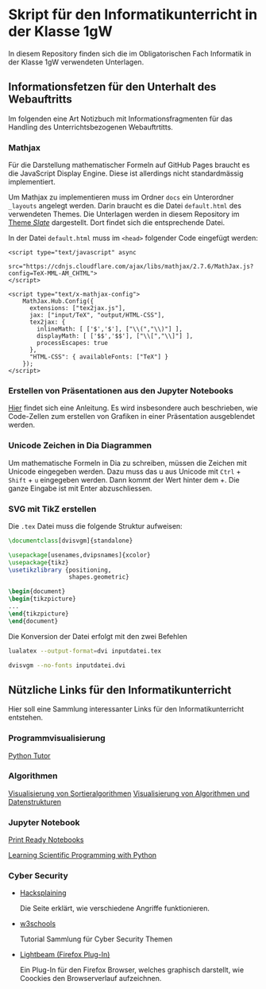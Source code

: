 # Skript für den Informatikunterricht in der Klasse 1gW

In diesem Repository finden sich die im Obligatorischen Fach Informatik
in der Klasse 1gW verwendeten Unterlagen.

## Informationsfetzen für den Unterhalt des Webauftritts

Im folgenden eine Art Notizbuch mit Informationsfragmenten für das
Handling des Unterrichtsbezogenen Webauftrtitts.

### Mathjax

Für die Darstellung mathematischer Formeln auf GitHub Pages braucht es
die JavaScript Display Engine. Diese ist allerdings nicht standardmässig
implementiert.

Um Mathjax zu implementieren muss im Ordner `docs` ein Unterordner
`_layouts` angelegt werden. Darin braucht es die Datei `default.html`
des verwendeten Themes. Die Unterlagen werden in diesem Repository im
[Theme *Slate*](https://github.com/pages-themes/slate) dargestellt. Dort
findet sich die entsprechende Datei.

In der Datei `default.html` muss im `<head>` folgender Code eingefügt
werden:

```{html}
<script type="text/javascript" async
   src="https://cdnjs.cloudflare.com/ajax/libs/mathjax/2.7.6/MathJax.js?config=TeX-MML-AM_CHTML">
</script>

<script type="text/x-mathjax-config">
    MathJax.Hub.Config({
      extensions: ["tex2jax.js"],
      jax: ["input/TeX", "output/HTML-CSS"],
      tex2jax: {
        inlineMath: [ ['$','$'], ["\\(","\\)"] ],
        displayMath: [ ['$$','$$'], ["\\[","\\]"] ],
        processEscapes: true
      },
      "HTML-CSS": { availableFonts: ["TeX"] }
    });
</script>
```

### Erstellen von Präsentationen aus den Jupyter Notebooks

[Hier](https://digitalhumanities.hkust.edu.hk/tutorials/turn-your-jupyter-notebook-into-interactive-presentation-slides-using-anaconda/)
findet sich eine Anleitung. Es wird insbesondere auch beschrieben, wie
Code-Zellen zum erstellen von Grafiken in einer Präsentation
ausgeblendet werden.

### Unicode Zeichen in Dia Diagrammen

Um mathematische Formeln in Dia zu schreiben, müssen die Zeichen mit
Unicode eingegeben werden. Dazu muss das u aus Unicode mit `Ctrl` +
`Shift` + `u` eingegeben werden. Dann kommt der Wert hinter dem +. Die
ganze Eingabe ist mit Enter abzuschliessen.

### SVG mit TikZ erstellen

Die `.tex` Datei muss die folgende Struktur aufweisen:

```tex
\documentclass[dvisvgm]{standalone}

\usepackage[usenames,dvipsnames]{xcolor}
\usepackage{tikz}
\usetikzlibrary {positioning,
                 shapes.geometric}

\begin{document}
\begin{tikzpicture}
... 
\end{tikzpicture}
\end{document}
```

Die Konversion der Datei erfolgt mit den zwei Befehlen

```bash
lualatex --output-format=dvi inputdatei.tex

dvisvgm --no-fonts inputdatei.dvi
```

## Nützliche Links für den Informatikunterricht


Hier soll eine Sammlung interessanter Links für den Informatikunterricht
entstehen.

### Programmvisualisierung

[Python Tutor](https://pythontutor.com/render.html#mode=edit)

### Algorithmen

[Visualisierung von
Sortieralgorithmen](https://www.toptal.com/developers/sorting-algorithms)
[Visualisierung von Algorithmen und Datenstrukturen](https://www.cs.usfca.edu/~galles/visualization/Algorithms.html)

### Jupyter Notebook

[Print Ready
Notebooks](http://blog.juliusschulz.de/blog/ultimate-ipython-notebook)

[Learning Scientific Programming with Python](https://scipython.com/)

### Cyber Security

* [Hacksplaining](https://www.hacksplaining.com/)
  
  Die Seite erklärt, wie verschiedene Angriffe funktionieren.

* [w3schools](https://www.w3schools.com/cybersecurity/)
  
  Tutorial Sammlung für Cyber Security Themen

* [Lightbeam (Firefox Plug-In)](https://de.wikipedia.org/wiki/Lightbeam)
  
  Ein Plug-In für den Firefox Browser, welches graphisch darstellt, wie
  Coockies den Browserverlauf aufzeichnen.
